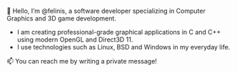   👋 Hello, I’m @felinis, a software developer specializing in Computer Graphics and 3D game development.
- I am creating professional-grade graphical applications in C and C++ using modern OpenGL and Direct3D 11.
- I use technologies such as Linux, BSD and Windows in my everyday life.

📫 You can reach me by writing a private message!
